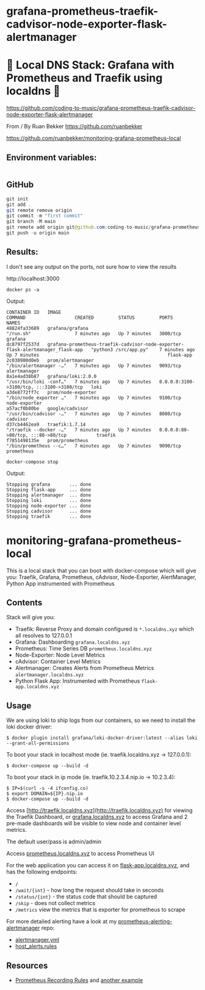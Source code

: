 # grafana-prometheus-traefik-cadvisor-node-exporter-flask-alertmanager

# 🚀 Local DNS Stack: Grafana with Prometheus and Traefik using localdns 🚀

https://github.com/coding-to-music/grafana-prometheus-traefik-cadvisor-node-exporter-flask-alertmanager

From / By Ruan Bekker https://github.com/ruanbekker

https://github.com/ruanbekker/monitoring-grafana-prometheus-local

## Environment variables:

```java

```

## GitHub

```java
git init
git add .
git remote remove origin
git commit -m "first commit"
git branch -M main
git remote add origin git@github.com:coding-to-music/grafana-prometheus-traefik-cadvisor-node-exporter-flask-alertmanager.git
git push -u origin main
```

## Results:

I don't see any output on the ports, not sure how to view the results

http://localhost:3000

```
docker ps -a
```

Output:

```
CONTAINER ID   IMAGE                                                                            COMMAND                  CREATED         STATUS         PORTS                                       NAMES
48824fa33689   grafana/grafana                                                                  "/run.sh"                7 minutes ago   Up 7 minutes   3000/tcp                                    grafana
dc8797f2537d   grafana-prometheus-traefik-cadvisor-node-exporter-flask-alertmanager_flask-app   "python3 /src/app.py"    7 minutes ago   Up 7 minutes                                               flask-app
2c038980d0eb   prom/alertmanager                                                                "/bin/alertmanager -…"   7 minutes ago   Up 7 minutes   9093/tcp                                    alertmanager
8a1e4ad38b87   grafana/loki:2.0.0                                                               "/usr/bin/loki -conf…"   7 minutes ago   Up 7 minutes   0.0.0.0:3100->3100/tcp, :::3100->3100/tcp   loki
a3de8772ff7c   prom/node-exporter                                                               "/bin/node_exporter …"   7 minutes ago   Up 7 minutes   9100/tcp                                    node-exporter
a57acf0b80be   google/cadvisor                                                                  "/usr/bin/cadvisor -…"   7 minutes ago   Up 7 minutes   8080/tcp                                    cadvisor
d37cb4462ea9   traefik:1.7.14                                                                   "/traefik --docker -…"   7 minutes ago   Up 7 minutes   0.0.0.0:80->80/tcp, :::80->80/tcp           traefik
f7851498135e   prom/prometheus                                                                  "/bin/prometheus --c…"   7 minutes ago   Up 7 minutes   9090/tcp                                    prometheus
```

```
docker-compose stop
```

Output:

```
Stopping grafana       ... done
Stopping flask-app     ... done
Stopping alertmanager  ... done
Stopping loki          ... done
Stopping node-exporter ... done
Stopping cadvisor      ... done
Stopping traefik       ... done
```

# monitoring-grafana-prometheus-local

This is a local stack that you can boot with docker-compose which will give you: Traefik, Grafana, Prometheus, cAdvisor, Node-Exporter, AlertManager, Python App instrumented with Prometheus

## Contents

Stack will give you:

- Traefik: Reverse Proxy and domain configured is `*.localdns.xyz` which all resolves to 127.0.0.1
- Grafana: Dashboarding `grafana.localdns.xyz`
- Prometheus: Time Series DB `prometheus.localdns.xyz`
- Node-Exporter: Node Level Metrics
- cAdvisor: Container Level Metrics
- Alertmanager: Creates Alerts from Prometheus Metrics `alertmanager.localdns.xyz`
- Python Flask App: Instrumented with Prometheus `flask-app.localdns.xyz`

## Usage

We are using loki to ship logs from our containers, so we need to install the loki docker driver:

```
$ docker plugin install grafana/loki-docker-driver:latest --alias loki --grant-all-permissions
```

To boot your stack in localhost mode (ie. traefik.localdns.xyz -> 127.0.0.1):

```
$ docker-compose up --build -d
```

To boot your stack in ip mode (ie. traefik.10.2.3.4.nip.io -> 10.2.3.4):

```
$ IP=$(curl -s -4 ifconfig.co)
$ export DOMAIN=${IP}.nip.io
$ docker-compose up --build -d
```

Access [http://traefik.localdns.xyz](http://traefik.localdns.xyz) for viewing the Traefik Dashboard, or [grafana.localdns.xyz](http://grafana.localdns.xyz) to access Grafana and 2 pre-made dashboards will be visible to view node and container level metrics.

The default user/pass is admin/admin

Access [prometheus.localdns.xyz](http://prometheus.localdns.xyz) to access Prometheus UI

For the web application you can access it on [flask-app.localdns.xyz](http://flask-app.localdns.xyz), and has the following endpoints:

- `/`
- `/wait/{int}` - how long the request should take in seconds
- `/status/{int}` - the status code that should be captured
- `/skip` - does not collect metrics
- `/metrics` view the metrics that is exporter for prometheus to scrape

For more detailed alerting have a look at my [prometheus-alerting-alertmanager](https://github.com/ruanbekker/prometheus-alerting-alertmanager) repo:

- [alertmanager.yml](https://github.com/ruanbekker/prometheus-alerting-alertmanager/blob/main/alertmanager/alertmanager.yml)
- [host_alerts.rules](https://github.com/ruanbekker/prometheus-alerting-alertmanager/blob/main/prometheus-a/rules/host_alert.rules)

## Resources

- [Prometheus Recording Rules](https://deploy.live/blog/today-i-learned-prometheus-recording-rules/) and [another example](https://medium.com/javarevisited/create-recording-rules-in-prometheus-8a6a1c0b9e11)
